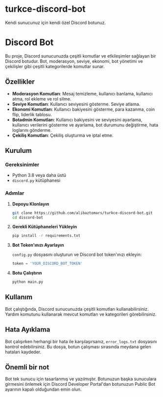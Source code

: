 # turkce-discord-bot
Kendi sunucunuz için kendi özel Discord botunuz.

# Discord Bot

Bu proje, Discord sunucunuzda çeşitli komutlar ve etkileşimler sağlayan bir Discord botudur. Bot, moderasyon, seviye, ekonomi, bot yönetimi ve çekilişler gibi çeşitli kategorilerde komutlar sunar.

## Özellikler

- **Moderasyon Komutları**: Mesaj temizleme, kullanıcı banlama, kullanıcı atma, rol ekleme ve rol silme.
- **Seviye Komutları**: Kullanıcı seviyesini gösterme. Seviye atlama.
- **Ekonomi Komutları**: Kullanıcı bakiyesini gösterme, para kazanma, coin flip, liderlik tablosu.
- **Botadmin Komutları**: Kullanıcı bakiyesini ve seviyesini ayarlama, kullanıcı verilerini gösterme ve ayarlama, bot durumunu değiştirme, hata loglarını gönderme.
- **Çekiliş Komutları**: Çekiliş oluşturma ve iptal etme.

## Kurulum

### Gereksinimler

- Python 3.8 veya daha üstü
- `discord.py` kütüphanesi

### Adımlar

1. **Depoyu Klonlayın**

    ```bash
    git clone https://github.com/alibaztomars/turkce-discord-bot.git
    cd discord-bot
    ```

2. **Gerekli Kütüphaneleri Yükleyin**

    ```bash
    pip install -r requirements.txt
    ```

3. **Bot Token'ınızı Ayarlayın**

    `config.py` dosyasını oluşturun ve Discord bot token'ınızı ekleyin:

    ```python
    token = 'YOUR_DISCORD_BOT_TOKEN'
    ```

4. **Botu Çalıştırın**

    ```bash
    python main.py
    ```

## Kullanım

Bot çalıştığında, Discord sunucunuzda çeşitli komutları kullanabilirsiniz. Yardım komutunu kullanarak mevcut komutları ve kategorileri görebilirsiniz.

## Hata Ayıklama

Bot çalışırken herhangi bir hata ile karşılaşırsanız, `error_logs.txt` dosyasını kontrol edebilirsiniz. Bu dosya, botun çalışması sırasında meydana gelen hataları kaydeder.

## Önemli bir not

Bot tek sunucu için tasarlanmış ve yazılmıştır. Botunuzun başka sunuculara girmesini önlemek için Discord Developer Portal'dan botunuzun Public Bot ayarının kapalı olduğundan emin olun.
